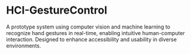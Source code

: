 # HCI-GestureControl
A prototype system using computer vision and machine learning to recognize hand gestures in real-time, enabling intuitive human-computer interaction. Designed to enhance accessibility and usability in diverse environments.

